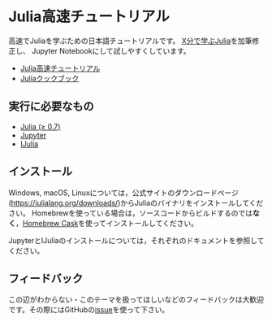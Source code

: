 # Julia高速チュートリアル

高速でJuliaを学ぶための日本語チュートリアルです。
[X分で学ぶJulia](http://bicycle1885.hatenablog.com/entry/2014/12/01/050522)を加筆修正し、
Jupyter Notebookにして試しやすくしています。

* [Julia高速チュートリアル](https://nbviewer.jupyter.org/github/bicycle1885/Julia-Tutorial/blob/master/Julia%E9%AB%98%E9%80%9F%E3%83%81%E3%83%A5%E3%83%BC%E3%83%88%E3%83%AA%E3%82%A2%E3%83%AB.ipynb)
* [Juliaクックブック](https://nbviewer.jupyter.org/github/bicycle1885/Julia-Tutorial/blob/master/Julia%E3%82%AF%E3%83%83%E3%82%AF%E3%83%96%E3%83%83%E3%82%AF.ipynb)

## 実行に必要なもの

* [Julia (≥ 0.7)](http://julialang.org/downloads/)
* [Jupyter](http://jupyter.readthedocs.org/en/latest/install.html)
* [IJulia](https://github.com/JuliaLang/IJulia.jl)

## インストール

Windows, macOS, Linuxについては，公式サイトのダウンロードページ(https://julialang.org/downloads/)からJuliaのバイナリをインストールしてください。
Homebrewを使っている場合は，ソースコードからビルドするのでは**なく**，[Homebrew Cask](https://github.com/Homebrew/homebrew-cask)を使ってインストールしてください。

JupyterとIJuliaのインストールについては，それぞれのドキュメントを参照してください。

## フィードバック

この辺がわからない・このテーマを扱ってほしいなどのフィードバックは大歓迎です。その際にはGitHubの[issue](https://github.com/bicycle1885/Julia-Tutorial/issues)を使って下さい。
